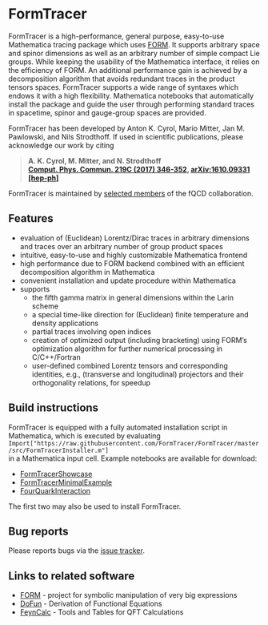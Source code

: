 # FormTracer
FormTracer is a high-performance, general purpose, easy-to-use Mathematica tracing package which uses [FORM](https://github.com/vermaseren/form). It supports arbitrary space
and spinor dimensions as well as an arbitrary number of simple compact Lie groups. While keeping the usability of the Mathematica interface, it
relies on the efficiency of FORM. An additional performance gain is achieved by a decomposition algorithm that avoids redundant traces in the product
tensors spaces. FormTracer supports a wide range of syntaxes which endows it with a high flexibility. Mathematica notebooks that automatically install
the package and guide the user through performing standard traces in spacetime, spinor and gauge-group spaces are provided.

FormTracer has been developed by Anton K. Cyrol, Mario Mitter, Jan M. Pawlowski, and Nils Strodthoff.
If used in scientific publications, please acknowledge our work by citing

> **A. K. Cyrol, M. Mitter, and N. Strodthoff** <br>
> **[Comput. Phys. Commun. 219C (2017) 346-352](https://doi.org/10.1016/j.cpc.2017.05.024), [arXiv:1610.09331 [hep-ph]](https://arxiv.org/abs/1610.09331)**

FormTracer is maintained by [selected members](https://github.com/orgs/FormTracer/people) of the fQCD collaboration.

## Features
* evaluation of (Euclidean) Lorentz/Dirac traces in arbitrary dimensions and traces over an arbitrary number of group product spaces
* intuitive, easy-to-use and highly customizable Mathematica frontend
* high performance due to FORM backend combined with an efficient decomposition algorithm in Mathematica
* convenient installation and update procedure within Mathematica
* supports
  * the fifth gamma matrix in general dimensions within the Larin scheme
  * a special time-like direction for (Euclidean) finite temperature and density applications
  * partial traces involving open indices
  * creation of optimized output (including bracketing) using FORM’s optimization algorithm for further numerical processing in C/C++/Fortran
  * user-defined combined Lorentz tensors and corresponding identities, e.g., (transverse and longitudinal) projectors and their orthogonality relations, for speedup

## Build instructions
FormTracer is equipped with a fully automated installation script in Mathematica, which is executed by evaluating<br>
`Import["https://raw.githubusercontent.com/FormTracer/FormTracer/master/src/FormTracerInstaller.m"]`<br>
in a Mathematica input cell. Example notebooks are available for download:<br>
* [FormTracerShowcase](https://raw.githubusercontent.com/FormTracer/FormTracer/master/src/Examples/FormTracerShowcase.nb)
* [FormTracerMinimalExample](https://raw.githubusercontent.com/FormTracer/FormTracer/master/src/Examples/FormTracerMinimalExample.nb)
* [FourQuarkInteraction](https://raw.githubusercontent.com/FormTracer/FormTracer/master/src/Examples/FourQuarkInteraction.nb)

The first two may also be used to install FormTracer.

## Bug reports
Please reports bugs via the [issue tracker](https://github.com/FormTracer/FormTracer/issues).

## Links to related software
* [FORM](http://www.nikhef.nl/~form/) - project for symbolic manipulation of very big expressions
* [DoFun](http://physik.uni-graz.at/~mqh/DoFun/) - Derivation of Functional Equations
* [FeynCalc](https://feyncalc.github.io/) - Tools and Tables for QFT Calculations 
